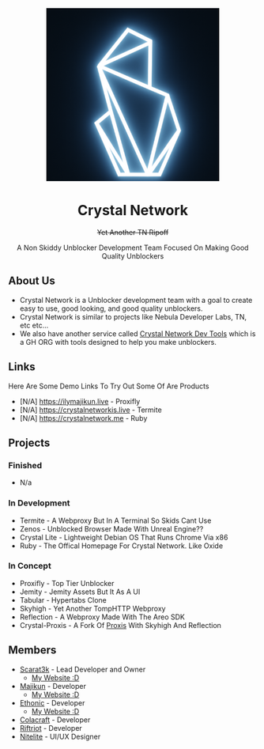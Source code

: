 <div align="center">
<img height="350px" src="https://raw.githubusercontent.com/CrystalNetwork-dev/.github/main/profile/crystal_networktest%20(1).png">
</div>

<div align="center">
<h1 align="center">Crystal Network</h1>
  <p align="center"><strike>Yet Another TN Ripoff</strike></p>
<p align="center">A Non Skiddy Unblocker Development Team Focused On Making Good Quality Unblockers</p>
</div>

## About Us
- Crystal Network is a Unblocker development team with a goal to create easy to use, good looking, and good quality unblockers. 
- Crystal Network is similar to projects like Nebula Developer Labs, TN, etc etc...
- We also have another service called [Crystal Network Dev Tools](https://github.com/crystalnetwork-devtools) which is a GH ORG with tools designed to help you make unblockers.

## Links
Here Are Some Demo Links To Try Out Some Of Are Products
- [N/A] https://ilymajikun.live - Proxifly
- [N/A] https://crystalnetworkis.live - Termite
- [N/A] https://crystalnetwork.me - Ruby

## Projects
### Finished
- N/a
### In Development
- Termite - A Webproxy But In A Terminal So Skids Cant Use
- Zenos - Unblocked Browser Made With Unreal Engine??
- Crystal Lite - Lightweight Debian OS That Runs Chrome Via x86
- Ruby - The Offical Homepage For Crystal Network. Like Oxide
### In Concept
- Proxifly - Top Tier Unblocker
- Jemity - Jemity Assets But It As A UI
- Tabular - Hypertabs Clone
- Skyhigh - Yet Another TompHTTP Webproxy
- Reflection - A Webproxy Made With The Areo SDK
- Crystal-Proxis - A Fork Of [Proxis](https://github.com/crystalnetwork-devtools/proxis) With Skyhigh And Reflection

## Members
- [Scarat3k](https://github.com/scaratek) - Lead Developer and Owner
  - [My Website :D](https://scarat3k.me)
- [Majikun](https://github.com/madjikdotpng) - Developer
  - [My Website :D](https://madjikware.tech)
- [Ethonic](https://github.com/ethonicdev) - Developer
  - [My Website :D](https://ethonic.ga)
- [Colacraft](https://github.com/co1acraft) - Developer
- [Riftriot](https://github.com/slushzies) - Developer
- [Nitelite](https://github.com/lappyxd) - UI/UX Designer
